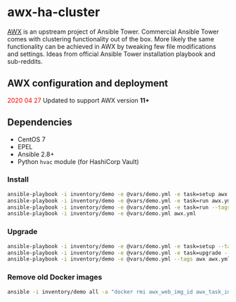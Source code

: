 # awx-ha-cluster

[AWX](https://github.com/ansible/awx) is an upstream project of Ansible Tower. Commercial Ansible Tower comes with clustering functionality out of the box. More likely the same functionality can be achieved in AWX by tweaking few file modifications and settings. Ideas from  official Ansible Tower installation playbook and sub-reddits.

## AWX configuration and deployment

<font color='red'>2020 04 27</font> Updated to support AWX version __11+__

## Dependencies

- CentOS 7
- EPEL
- Ansible 2.8+
- Python `hvac` module (for HashiCorp Vault)

### Install

```bash
ansible-playbook -i inventory/demo -e @vars/demo.yml -e task=setup awx.yml
ansible-playbook -i inventory/demo -e @vars/demo.yml -e task=run awx.yml --skip-tags awx
ansible-playbook -i inventory/demo -e @vars/demo.yml -e task=run --tags awx --limit primary_awx_node awx.yml
ansible-playbook -i inventory/demo -e @vars/demo.yml awx.yml
```

### Upgrade

```bash
ansible-playbook -i inventory/demo -e @vars/demo.yml -e task=setup --tags awx awx.yml
ansible-playbook -i inventory/demo -e @vars/demo.yml -e task=upgrade --tags awx awx.yml
ansible-playbook -i inventory/demo -e @vars/demo.yml --tags awx awx.yml
```

### Remove old Docker images

```bash
ansible -i inventory/demo all -a "docker rmi awx_web_img_id awx_task_img_id"
```
